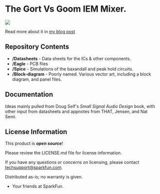 The Gort Vs Goom IEM Mixer.
========================================

![](https://cdn.sparkfun.com/assets/home_page_posts/2/3/5/2/Mixer_Blog-01.jpg)

Read more about it in [my blog post](https://www.sparkfun.com/news/2352)

Repository Contents
-------------------

* **/Datasheets** - Data sheets for the ICs & other components.
* **/Eagle** - PCB files
* **/Spice** - Simulations of the baxandall and peak hold circuits.
* **/Block-diagram** - Poorly named.  Various vector art, including a block diagram, and panel files.

Documentation
----

Ideas mainly pulled from Doug Self's _Small Signal Audio Design_ book, with other input from datasheets and appnotes from THAT, Jensen, and Nat Semi.

License Information
-------------------

This product is _**open source**_!

Please review the LICENSE.md file for license information.

If you have any questions or concerns on licensing, please contact techsupport@sparkfun.com.

Distributed as-is; no warranty is given.

- Your friends at SparkFun.
